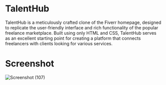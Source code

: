 # TalentHub
TalentHub is a meticulously crafted clone of the Fiverr homepage, designed to replicate the user-friendly interface and rich functionality of the popular freelance marketplace. Built using only HTML and CSS, TalentHub serves as an excellent starting point for creating a platform that connects freelancers with clients looking for various services.
# Screenshot
![Screenshot (107)](https://github.com/BishwanathKumarPanda/FileFusion/assets/138992024/2254381f-2b0b-4c3b-8228-852fea87fa24)

